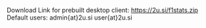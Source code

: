 Download Link for prebuilt desktop client: https://2u.si/f1stats.zip<br />
Default users: admin{at}2u.si user{at}2u.si
